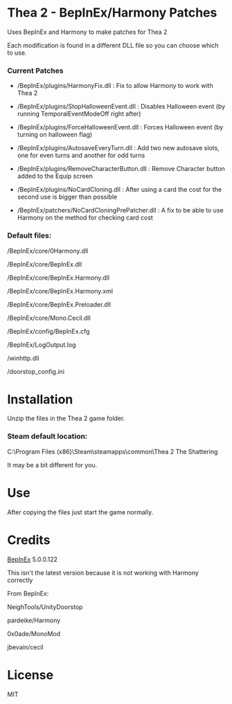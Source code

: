 # Thea 2 - BepInEx/Harmony Patches

Uses BepInEx and Harmony to make patches for Thea 2

Each modification is found in a different DLL file so you can choose which to use.

### Current Patches

+ /BepInEx/plugins/HarmonyFix.dll : Fix to allow Harmony to work with Thea 2

+ /BepInEx/plugins/StopHalloweenEvent.dll : Disables Halloween event (by running TemporalEventModeOff right after)

+ /BepInEx/plugins/ForceHalloweenEvent.dll : Forces Halloween event (by turning on halloween flag)

+ /BepInEx/plugins/AutosaveEveryTurn.dll : Add two new autosave slots, one for even turns and another for odd turns

+ /BepInEx/plugins/RemoveCharacterButton.dll : Remove Character button added to the Equip screen

+ /BepInEx/plugins/NoCardCloning.dll : After using a card the cost for the second use is bigger than possible

+ /BepInEx/patchers/NoCardCloningPrePatcher.dll : A fix to be able to use Harmony on the method for checking card cost


### Default files:

/BepInEx/core/0Harmony.dll

/BepInEx/core/BepInEx.dll

/BepInEx/core/BepInEx.Harmony.dll

/BepInEx/core/BepInEx.Harmony.xml

/BepInEx/core/BepInEx.Preloader.dll

/BepInEx/core/Mono.Cecil.dll

/BepInEx/config/BepInEx.cfg

/BepInEx/LogOutput.log

/winhttp.dll

/doorstop_config.ini


# Installation

Unzip the files in the Thea 2 game folder.

### Steam default location:

C:\Program Files (x86)\Steam\steamapps\common\Thea 2 The Shattering


It may be a bit different for you.



# Use

After copying the files just start the game normally.



# Credits

[BepInEx](https://github.com/BepInEx/BepInEx) 5.0.0.122

This isn't the latest version because it is not working with Harmony correctly

From BepInEx:

NeighTools/UnityDoorstop

pardeike/Harmony

0x0ade/MonoMod

jbevain/cecil


# License

MIT
